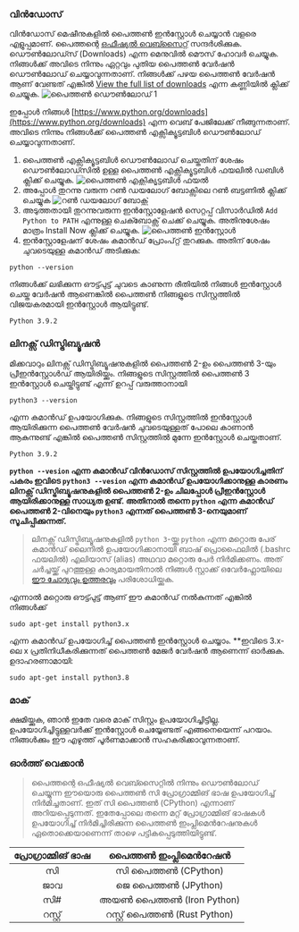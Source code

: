 ### വിന്‍ഡോസ്

വിന്‍ഡോസ് മെഷീനുകളില്‍ പൈത്തണ്‍ ഇന്‍സ്റ്റോള്‍ ചെയ്യാന്‍ വളരെ എളുപ്പമാണ്. പൈത്തന്റെ [ഒഫീഷ്യല്‍ വെബ്സൈറ്റ്](https://www.python.org/) സന്ദര്‍ശിക്കുക. ഡൌണ്‍ലോഡ്സ് (Downloads) എന്ന മെനുവില്‍ മൌസ് ഹോവര്‍ ചെയ്യുക. നിങ്ങള്‍ക്ക് അവിടെ നിന്നും ഏറ്റവും പുതിയ പൈത്തണ്‍ വേര്‍ഷന്‍ ഡൌണ്‍ലോഡ് ചെയ്യാവുന്നതാണ്. നിങ്ങള്‍ക്ക് പഴയ പൈത്തണ്‍ വേര്‍ഷന്‍ ആണ് വേണ്ടത് എങ്കില്‍ [View the full list of downloads](https://www.python.org/downloads/) എന്ന കണ്ണിയില്‍ ക്ലിക്ക് ചെയ്യുക.
![പൈത്തണ്‍ ഡൌണ്‍ലോഡ് 1](/chapter_1/images/installation.png)

ഇപ്പോള്‍ നിങ്ങള്‍ [https://www.python.org/downloads](https://www.python.org/downloads) എന്ന വെബ് പേജിലേക്ക് നീങ്ങുന്നതാണ്. അവിടെ നിന്നും നിങ്ങള്‍ക്ക് പൈത്തണ്‍ എക്സിക്യൂട്ടബിള്‍ ഡൌണ്‍ലോഡ് ചെയ്യാവുന്നതാണ്.

1. പൈത്തണ്‍ എക്സിക്യൂട്ടബിള്‍ ഡൌണ്‍ലോഡ് ചെയ്തതിന് ശേഷം ഡൌണ്‍ലോഡ്സില്‍ ഉള്ള പൈത്തണ്‍ എക്സിക്യൂട്ടബിള്‍ ഫയലില്‍ ഡബിള്‍ ക്ലിക്ക് ചെയ്യുക.
![പൈത്തണ്‍ എക്സിക്യൂട്ടബിള്‍ ഫയല്‍](/chapter_1/images/python_icon.png)
1. അപ്പോള്‍ തുറന്നു വരുന്ന റണ്‍ ഡയലോഗ് ബോക്സിലെ റണ്‍ ബട്ടണില്‍ ക്ലിക്ക് ചെയ്യുക
![റണ്‍ ഡയലോഗ് ബോക്സ്](/chapter_1/images/python_run.png)
3. അടുത്തതായി തുറന്നുവരുന്ന ഇന്‍സ്റ്റോളേഷന്‍ സെറ്റപ്പ് വിസാര്‍ഡില്‍ `Add Python to PATH` എന്നുള്ള ചെക്ബോക്സ് ചെക്ക് ചെയ്യുക. അതിനുശേഷം മാത്രം Install Now ക്ലിക്ക് ചെയ്യുക.
![പൈത്തണ്‍ ഇന്‍സ്റ്റോള്‍](/chapter_1/images/python_install.png)
4. ഇന്‍സ്റ്റോളേഷന് ശേഷം കമാന്‍ഡ് പ്രോംപ്റ്റ് തുറക്കുക. അതിന് ശേഷം ചുവടെയുള്ള കമാന്‍ഡ് അടിക്കുക:

```
python --version
```
നിങ്ങള്‍ക്ക് ലഭിക്കുന്ന ഔട്ട്പുട്ട് ചുവടെ കാണുന്ന രീതിയില്‍ നിങ്ങള്‍ ഇന്‍സ്റ്റോള്‍ ചെയ്ത വേര്‍ഷന്‍ ആണെങ്കില്‍ പൈത്തണ്‍ നിങ്ങളുടെ സിസ്റ്റത്തില്‍ വിജയകരമായി ഇന്‍സ്റ്റോള്‍ ആയിട്ടുണ്ട്.

```
Python 3.9.2
```

### ലിനക്സ് ഡിസ്ട്രിബ്യൂഷന്‍

മിക്കവാറും ലിനക്സ് ഡിസ്ട്രിബ്യൂഷനുകളില്‍ പൈത്തണ്‍ 2-ഉം പൈത്തണ്‍ 3-യും പ്രീഇന്‍സ്റ്റോള്‍ഡ് ആയിരിയ്ക്കും. നിങ്ങളുടെ സിസ്റ്റത്തില്‍ പൈത്തണ്‍ 3 ഇന്‍സ്റ്റോള്‍ ചെയ്തിട്ടുണ്ട് എന്ന് ഉറപ്പ് വരുത്താനായി

```
python3 --version
```

എന്ന കമാന്‍ഡ് ഉപയോഗിക്കുക. നിങ്ങളുടെ സിസ്റ്റത്തില്‍ ഇന്‍സ്റ്റോള്‍ ആയിരിക്കുന്ന പൈത്തണ്‍ വേര്‍ഷന്‍ ചുവടെയുള്ളത് പോലെ കാണാന്‍ ആകുന്നുണ്ട് എങ്കില്‍ പൈത്തണ്‍ സിസ്റ്റത്തില്‍ മുന്നേ ഇന്‍സ്റ്റോള്‍ ചെയ്തതാണ്.

```
Python 3.9.2
```

**`python --vesion` എന്ന കമാന്‍ഡ് വിന്‍ഡോസ് സിസ്റ്റത്തില്‍ ഉപയോഗിച്ചതിന് പകരം ഇവിടെ `python3 --vesion` എന്ന കമാന്‍ഡ് ഉപയോഗിക്കാനുള്ള കാരണം ലിനക്സ് ഡിസ്ട്രിബ്യൂഷനുകളില്‍ പൈത്തണ്‍ 2-ഉം ചിലപ്പോള്‍ പ്രീഇന്‍സ്റ്റോള്‍ ആയിരിക്കാനുള്ള സാധ്യത ഉണ്ട്. അതിനാല്‍ തന്നെ `python` എന്ന കമാന്‍ഡ് പൈത്തണ്‍ 2-വിനെയും `python3` എന്നത് പൈത്തണ്‍ 3-നെയുമാണ് സൂചിപ്പിക്കുന്നത്.**

>ലിനക്സ് ഡിസ്ട്രിബ്യൂഷനുകളില്‍ `python 3`-യ്ക്കു `python` എന്ന മറ്റൊരു പേര് കമാന്‍ഡ് ലൈനില്‍ ഉപയോഗിക്കാനായി ബാഷ് പ്രൊഫൈലില്‍ (.bashrc ഫയലില്‍) എലിയാസ് (alias) അഥവാ മറ്റൊരു പേര്‍ നിര്‍മിക്കണം. അത് ചര്‍ച്ചയ്ക്ക് പുറത്തുള്ള കാര്യമായതിനാല്‍ നിങ്ങള്‍ സ്റ്റാക്ക് ഒവേര്‍ഫ്ലോയിലെ [ഈ ചോദ്യവും ഉത്തരവും](https://stackoverflow.com/questions/35435517/creating-an-alias-for-python3) പരിശോധിയ്ക്കുക.

എന്നാല്‍ മറ്റൊരു ഔട്ട്പുട്ട് ആണ് ഈ കമാന്‍ഡ് നല്‍കുന്നത് എങ്കില്‍ നിങ്ങള്‍ക്ക്

```
sudo apt-get install python3.x
```

എന്ന കമാന്‍ഡ് ഉപയോഗിച്ച് പൈത്തണ്‍ ഇന്‍സ്റ്റോള്‍ ചെയ്യാം. **ഇവിടെ 3.x-ലെ x പ്രതിനിധീകരിക്കുന്നത് പൈത്തണ്‍ മേജര്‍ വേര്‍ഷന്‍ ആണെന്ന് ഓര്‍ക്കുക. ഉദാഹരണാമായി:

```
sudo apt-get install python3.8
```

### മാക്

ക്ഷമിയ്ക്കുക, ഞാന്‍ ഇതേ വരെ മാക് സിസ്റ്റം ഉപയോഗിച്ചിട്ടില്ല. ഉപയോഗിച്ചിട്ടുള്ളവര്‍ക്ക് ഇന്‍സ്റ്റോള്‍ ചെയ്യേണ്ടത് എങ്ങനെയെന്ന് പറയാം. നിങ്ങള്‍ക്കും ഈ എഴുത്ത് പൂര്‍ണമാക്കാന്‍ സഹകരിക്കാവുന്നതാണ്.

### ഓര്‍ത്ത് വെക്കാന്‍

> പൈത്തന്റെ ഒഫീഷ്യല്‍ വെബ്സൈറ്റില്‍ നിന്നും ഡൌണ്‍ലോഡ് ചെയ്യുന്ന ഈയൊരു പൈത്തണ്‍ സി പ്രോഗ്രാമ്മിങ് ഭാഷ ഉപയോഗിച്ച് നിര്‍മിച്ചതാണ്. ഇത് സി പൈത്തണ്‍ (CPython) എന്നാണ് അറിയപ്പെടുന്നത്. ഇതേപ്പോലെ തന്നെ മറ്റ് പ്രോഗ്രാമ്മിങ് ഭാഷകള്‍ ഉപയോഗിച്ച് നിര്‍മിച്ചിരിക്കുന്ന പൈത്തണ്‍ ഇംപ്ലിമെന്‍റേഷനുകള്‍ ഏതൊക്കെയാണെന്ന് താഴെ പട്ടികപ്പെടുത്തിയിട്ടുണ്ട്.
> 
| പ്രോഗ്രാമ്മിങ് ഭാഷ  | പൈത്തണ്‍ ഇംപ്ലിമെന്‍റേഷന്‍ |
|:----------------:|:-----------------------:|
|   സി            |  സി പൈത്തണ്‍ (CPython)|
|   ജാവ          |  ജെ പൈത്തണ്‍ (JPython) |
|   സി#           |   അയണ്‍ പൈത്തണ്‍ (Iron Python)|
|    റസ്റ്റ്          | റസ്റ്റ് പൈത്തണ്‍ (Rust Python) |